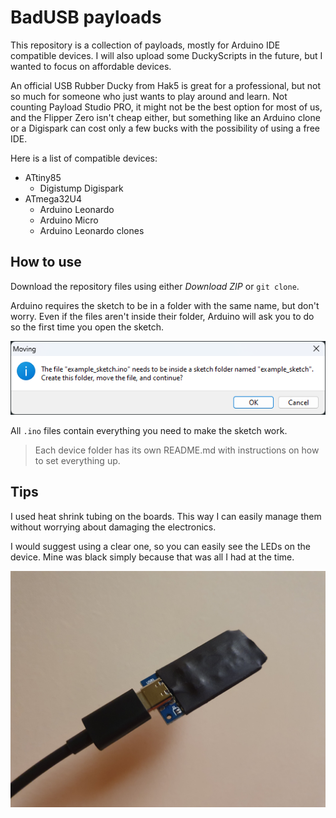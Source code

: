 # BadUSB payloads
This repository is a collection of payloads, mostly for Arduino IDE compatible devices. I will also upload some DuckyScripts in the future, but I wanted to focus on affordable devices.

An official USB Rubber Ducky from Hak5 is great for a professional, but not so much for someone who just wants to play around and learn. Not counting Payload Studio PRO, it might not be the best option for most of us, and the Flipper Zero isn't cheap either, but something like an Arduino clone or a Digispark can cost only a few bucks with the possibility of using a free IDE.

Here is a list of compatible devices:
- ATtiny85
  - Digistump Digispark
- ATmega32U4
  - Arduino Leonardo
  - Arduino Micro
  - Arduino Leonardo clones

## How to use

Download the repository files using either _Download ZIP_ or `git clone`.

Arduino requires the sketch to be in a folder with the same name, but don't worry. Even if the files aren't inside their folder, Arduino will ask you to do so the first time you open the sketch.

![Screenshot of the Arduino folder creation dialog](assets/images/arduino_folder_creation_dialog.png)

All `.ino` files contain everything you need to make the sketch work.

> Each device folder has its own README.md with instructions on how to set everything up.

## Tips

I used heat shrink tubing on the boards. This way I can easily manage them without worrying about damaging the electronics.

I would suggest using a clear one, so you can easily see the LEDs on the device. Mine was black simply because that was all I had at the time.

![Photo of a chinese Arduino Leonardo clone with heat shrink tubing](assets/images/leonardo_heatshrink_tubing.jpg)